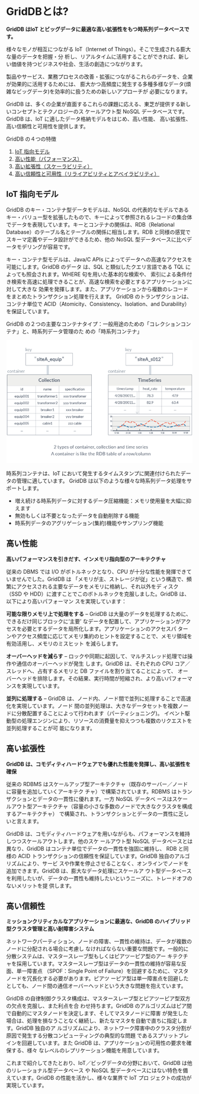 # GridDBとは?

**GridDB はIoT とビッグデータに最適な高い拡張性をもつ時系列データベースです。**

様々なモノが相互につながる IoT（Internet of Things）。そこで生成される膨大な量のデータを把握・分
析し、リアルタイムに活用することができれば、新しい価値を持つビジネスや社会、生活の創造につながります。

製品やサービス、業務プロセスの改善・拡張につながるこれらのデータを、企業が効果的に活用するためには、
膨大かつ高頻度に発生する多種多様なデータ(煩雑なビッグデータ)を効率的に扱うための新しいアプローチが
必要になります。

GridDB は、多くの企業が直面するこれらの課題に応える、東芝が提供する新しいコンセプトとテクノロジーのス
ケールアウト型 NoSQL データベースです。GridDB は、IoT に適したデータ格納モデルをはじめ、高い性能、
高い拡張性、高い信頼性と可用性を提供します。

GridDB の４つの特徴
1. [IoT 指向モデル](#iot-指向モデル)
2. [高い性能（パフォーマンス）](#高い性能)
3. [高い拡張性（スケーラビリティ）](#高い拡張性)
4. [高い信頼性と可用性（リライアビリティとアベイラビリティ）](#高い信頼性)

## IoT 指向モデル
GridDB のキー・コンテナ型データモデルは、NoSQL の代表的なモデルであるキー・バリュー型を拡張したもので、キーによって参照されるレコードの集合体でデータを表現しています。キーとコンテナの関係は、RDB（Relational Database）のテーブル名とテーブルの関係に相当します。RDB と同様の感覚でスキーマ定義やデータ設計ができるため、他の NoSQL 型データベースに比べデータモデリングが容易です。

キー・コンテナ型モデルは、Java/C APIs によってデータへの高速なアクセスを可能にします。GridDB のデータ
は、SQL と類似したクエリ言語である TQL によっても照会されます。WHERE 句を用いた基本的な検索や、
索引による条件付き検索を高速に処理できることが、高速な検索を必要とするアプリケーションに対して大きな
効果を発揮します。また、アプリケーションから複数のレコードをまとめたトランザクション処理を行えます。
GridDB のトランザクションは、コンテナ単位で ACID（Atomicity、Consistency、Isolation、and
Durability）を保証しています。

GridDB の２つの主要なコンテナタイプ：一般用途のための「コレクションコンテナ」と、時系列データ管理のた
めの「時系列コンテナ」

![containers](./img/containers.png)

時系列コンテナは、IoT において発生するタイムスタンプに関連付けられたデータの管理に適しています。
GridDB は以下のような様々な時系列データ処理をサポートします。
- 増え続ける時系列データに対するデータ圧縮機能：メモリ使用量を大幅に抑えます
- 無効もしくは不要となったデータを自動削除する機能
- 時系列データのアグリゲーション(集約)機能やサンプリング機能

## 高い性能
**高いパフォーマンスを引きだす、インメモリ指向型のアーキテクチャ**

従来の DBMS では I/O がボトルネックとなり、CPU が十分な性能を発揮できていませんでした。GridDB は
「メモリが主、ストレージが従」という構造で、頻繁にアクセスされる主要なデータをメモリに格納し、それ以外をデ
ィスク（SSD や HDD）に渡すことでこのボトルネックを克服しました。GridDB は、以下により高いパフォーマン
スを実現しています：

**可能な限りメモリ上で処理をする** – GridDB は大量のデータを処理するために、できるだけ同じブロックに‘主要’
なデータを配置して、アプリケーションがアクセスを必要とするデータを局所化します。アプリケーションのアクセスパ
ターンやアクセス頻度に応じてメモリ集約のヒントを設定することで、メモリ領域を有効活用し、メモリのミスヒット
を減らします。

**オーバーヘッドを減らす** – ロックや同期に起因して、マルチスレッド処理では操作や通信のオーバーヘッドが発生
します。GridDB は、それぞれの CPU コア／スレッドへ、占有するメモリと DB ファイルを割り当てることによって、
オーバーヘッドを排除します。その結果、実行時間が短縮され、より高いパフォーマンスを実現しています。

**並列に処理する** – GridDB は、ノード内、ノード間で並列に処理することで高速化を実現しています。ノード
間の並列処理は、大きなデータセットを複数ノードに分散配置することによって行われます（パーティショニング)。
イベント駆動型の処理エンジンにより、リソースの消費量を抑えつつも複数のリクエストを並列処理することが可
能になります。

## 高い拡張性 <a href="https://www.global.toshiba/jp/products-solutions/ai-iot/griddb/product/griddb-ee.html?utm_source=griddb.net&utm_medium=referral&utm_campaign=commercial_badge"><badge text="商用版のみ" type="warning"/></a>
**GridDB は、コモディティハードウェアでも優れた性能を発揮し、高い拡張性を確保**

従来の RDBMS はスケールアップ型アーキテクチャ（既存のサーバー／ノードに容量を追加していくアーキテク
チャ）で構築されています。RDBMS はトランザクションとデータの一貫性に優れます。一方 NoSQL データベ
ースはスケールアウト型アーキテクチャ（容量の小さな多数のノードで大きなクラスタを構成するアーキテクチャ）
で構築され、トランザクションとデータの一貫性に乏しいと言えます。

GridDB は、コモディティハードウェアを用いながらも、パフォーマンスを維持しつつスケールアウトします。他のスケ
ールアウト型 NoSQL データベースとは異なり、GridDB はコンテナ単位でデータの一貫性を強固に維持し、
RDB と同様の ACID トランザクションの信頼性を保証しています。GridDB 独自のアルゴリズムにより、サービ
スや作業を停止させることなく、オンラインでノードを追加できます。GridDB は、膨大なデータ処理にスケールア
ウト型データベースを利用したいが、データの一貫性も維持したいというニーズに、トレードオフのないメリットを提
供します。

## 高い信頼性 <a href="https://www.global.toshiba/jp/products-solutions/ai-iot/griddb/product/griddb-ee.html?utm_source=griddb.net&utm_medium=referral&utm_campaign=commercial_badge"><badge text="商用版のみ" type="warning"/></a>

**ミッションクリティカルなアプリケーションに最適な、GridDB のハイブリッド型クラスタ管理と高い耐障害システム**

ネットワークパーティション、ノードの障害、一貫性の維持は、データが複数のノードに分配される場合に考慮し
なければならない重要な問題です。一般的に分散システムは、マスタースレーブ型もしくはピアツーピア型のアー
キテクチャを採用しています。マスタースレーブ型はデータの一貫性の維持が容易な反面、単一障害点
（SPOF：Single Point of Failure）を回避するために、マスタノードを冗長化する必要があります。ピアツ
ーピア型は単一障害点を回避したとしても、ノード間の通信オーバーヘッドという大きな問題を抱えています。

GridDB の自律制御クラスタ構成は、マスタースレーブ型とピアツーピア型双方の欠点を克服し、また利点を合
わせ持ちます。GridDB のアルゴリズムはピア間で自動的にマスタノードを決定します、そしてマスタノードに障害
が発生した場合は、処理を損なうことなく継続し、新たなマスタを自動で直ちに指定します。GridDB 独自のア
ルゴリズムにより、ネットワーク障害中のクラスタ分割が原因で発生する分散コンピューティングの典型的な問題
であるスプリットブレインを回避しています。また GridDB は、アプリケーションの可用性の要求を確保する、様々
なレベルのレプリケーション機能を用意しています。


これまで紹介してきたとおり、IoT／ビッグデータの分野において、GridDB は他のリレーショナル型データベース
や NoSQL 型データベースにはない特色を備えています。GridDB の性能を活かし、様々な業界で IoT プロ
ジェクトの成功が実現しています。